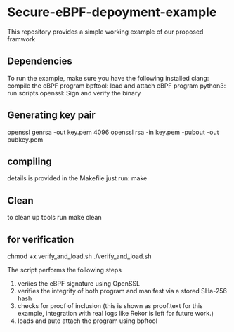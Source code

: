 # Secure-eBPF-depoyment-example
This repository provides a simple working example of our proposed framwork

## Dependencies
To run the example, make sure you have the following installed
clang: compile the eBPF program 
bpftool: load and attach eBPF program
python3: run scripts
openssl: Sign and verify the binary  

## Generating key pair
openssl genrsa -out key.pem 4096
openssl rsa -in key.pem -pubout -out pubkey.pem

## compiling
details is provided in the Makefile just run:
make

## Clean
to clean up tools run 
make clean

## for verification 

chmod +x verify_and_load.sh
./verify_and_load.sh

The script performs the following steps
1. veriies the eBPF signature using OpenSSL
2. verifies the integrity of both program and manifest via a stored SHa-256 hash
3. checks for proof of inclusion (this is shown as proof.text for this example, integration with real logs like Rekor is left for future work.)
4. loads and auto attach the program using bpftool